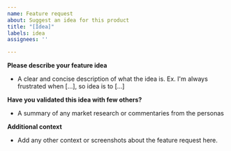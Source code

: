 ```yaml
---
name: Feature request
about: Suggest an idea for this product
title: "[Idea]"
labels: idea
assignees: ''

---
```


**Please describe your feature idea**
- A clear and concise description of what the idea is. Ex. I'm always frustrated when [...], so idea is to [...]


**Have you validated this idea with few others?**
- A summary of any market research or commentaries from the personas


**Additional context**
- Add any other context or screenshots about the feature request here.
